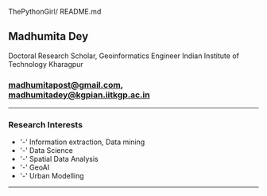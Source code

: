 ThePythonGirl/ README.md

Madhumita Dey
----------------------------------------------------------------------------------------------------------------------------------------------
Doctoral Research Scholar, Geoinformatics Engineer
Indian Institute of Technology Kharagpur
### madhumitapost@gmail.com, madhumitadey@kgpian.iitkgp.ac.in

----------------------------------------------------------------------------------------------------------------------------------------------
### Research Interests

- '-' Information extraction, Data mining
- '-' Data Science
- '-' Spatial Data Analysis
- '-' GeoAI
- '-' Urban Modelling

-----------------------------------------------------------------------------------------------------------------------------------------------



